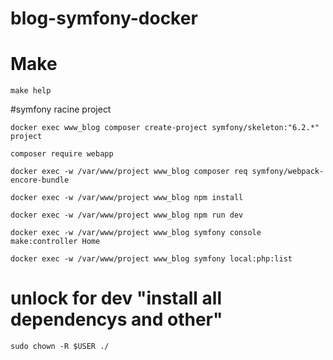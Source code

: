# blog-symfony-docker

# Make
```
make help
```

#symfony racine project
```
docker exec www_blog composer create-project symfony/skeleton:"6.2.*" project
```
```
composer require webapp
```
```
docker exec -w /var/www/project www_blog composer req symfony/webpack-encore-bundle
```
```
docker exec -w /var/www/project www_blog npm install
```
```
docker exec -w /var/www/project www_blog npm run dev
```
```
docker exec -w /var/www/project www_blog symfony console make:controller Home
```
```
docker exec -w /var/www/project www_blog symfony local:php:list
```

# unlock for dev "install all dependencys and other"
```
sudo chown -R $USER ./
```



